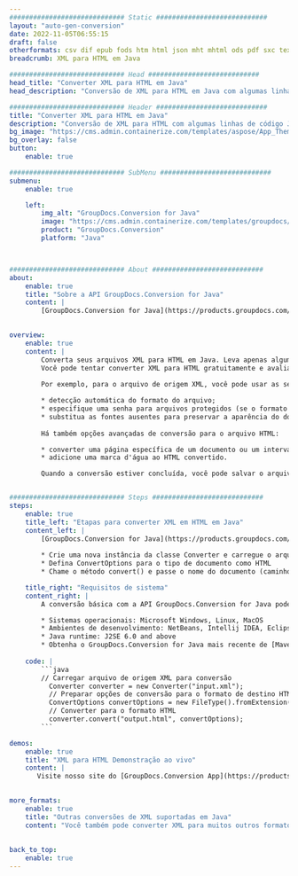```yaml
---
############################# Static ############################
layout: "auto-gen-conversion"
date: 2022-11-05T06:55:15
draft: false
otherformats: csv dif epub fods htm html json mht mhtml ods pdf sxc tex tsv xlam xls xlsb xlsm xlsx xlt xltm xltx xml xps
breadcrumb: XML para HTML em Java

############################# Head ############################
head_title: "Converter XML para HTML em Java"
head_description: "Conversão de XML para HTML em Java com algumas linhas de código. Converta mais de 160 formatos de arquivo usando a API de conversão de documentos do GroupDocs para Java"

############################# Header ############################
title: "Converter XML para HTML em Java"
description: "Conversão de XML para HTML com algumas linhas de código Java"
bg_image: "https://cms.admin.containerize.com/templates/aspose/App_Themes/V3/images/bg/header1.png"
bg_overlay: false
button:
    enable: true

############################# SubMenu ############################
submenu:
    enable: true

    left:
        img_alt: "GroupDocs.Conversion for Java"
        image: "https://cms.admin.containerize.com/templates/groupdocs/images/product-logos/90x90-noborder/groupdocs-conversion-java.png"
        product: "GroupDocs.Conversion"
        platform: "Java"



############################# About ############################
about:
    enable: true
    title: "Sobre a API GroupDocs.Conversion for Java"
    content: |
        [GroupDocs.Conversion for Java](https://products.groupdocs.com/conversion/java/) é uma API avançada de conversão de formato de arquivo para conversão entre formatos populares de imagem e documento, como Microsoft Office, OpenDocument, PDF, HTML, e-mail, CAD. e muito mais com apenas algumas linhas de código. A API nativa detecta automaticamente os formatos dos documentos originais e oferece muitas opções para personalizar os documentos convertidos. Juntamente com a função de extrair informações de um documento, ele também suporta o armazenamento em cache dos resultados da conversão para o disco local por padrão. No entanto, qualquer tipo de armazenamento em cache pode ser suportado pela implementação das interfaces apropriadas - Amazon S3, Dropbox, Google Drive, Windows Azure, Reddis ou quaisquer outras.
    

overview:
    enable: true
    content: |
        Converta seus arquivos XML para HTML em Java. Leva apenas algumas linhas de código Java em qualquer plataforma de sua escolha, como Windows, Linux, macOS.
        Você pode tentar converter XML para HTML gratuitamente e avaliar a qualidade dos resultados da conversão. Junto com scripts de conversão de arquivo simples, você pode tentar opções mais sofisticadas para carregar o arquivo de origem XML e armazenar a saída HTML. 
        
        Por exemplo, para o arquivo de origem XML, você pode usar as seguintes opções de carregamento:

        * detecção automática do formato do arquivo;
        * especifique uma senha para arquivos protegidos (se o formato de arquivo for compatível);
        * substitua as fontes ausentes para preservar a aparência do documento.
        
        Há também opções avançadas de conversão para o arquivo HTML:

        * converter uma página específica de um documento ou um intervalo de páginas;
        * adicione uma marca d'água ao HTML convertido.

        Quando a conversão estiver concluída, você pode salvar o arquivo HTML no caminho do arquivo local ou em qualquer armazenamento de terceiros, como FTP, Amazon S3, Google Drive, Dropbox etc. Observe - para converter XML para HTML, você não precisa instalar nenhum software adicional, como MS Office, Open Office, Adobe Acrobat Reader etc.


############################# Steps ############################
steps:
    enable: true
    title_left: "Etapas para converter XML em HTML em Java"
    content_left: |
        [GroupDocs.Conversion for Java](https://products.groupdocs.com/conversion/java/) permite que os desenvolvedores convertam facilmente o arquivo XML para HTML com algumas linhas de código.
        
        * Crie uma nova instância da classe Converter e carregue o arquivo XML com o caminho completo
        * Defina ConvertOptions para o tipo de documento como HTML
        * Chame o método convert() e passe o nome do documento (caminho completo) e formato (HTML) como parâmetro

    title_right: "Requisitos de sistema"
    content_right: |
        A conversão básica com a API GroupDocs.Conversion for Java pode ser feita com apenas algumas linhas de código. Nossas APIs são suportadas em todas as principais plataformas e sistemas operacionais. Antes de executar o código abaixo, certifique-se de ter os seguintes pré-requisitos instalados em seu sistema.

        * Sistemas operacionais: Microsoft Windows, Linux, MacOS
        * Ambientes de desenvolvimento: NetBeans, Intellij IDEA, Eclipse, etc.
        * Java runtime: J2SE 6.0 and above
        * Obtenha o GroupDocs.Conversion for Java mais recente de [Maven](https://repository.groupdocs.com/webapp/#/artifacts/browse/tree/General/repo/com/groupdocs/groupdocs-conversion)
         
    code: |
        ```java    
        // Carregar arquivo de origem XML para conversão
          Converter converter = new Converter("input.xml");
          // Preparar opções de conversão para o formato de destino HTML
          ConvertOptions convertOptions = new FileType().fromExtension("html").getConvertOptions();
          // Converter para o formato HTML
          converter.convert("output.html", convertOptions);
        ```

demos:
    enable: true
    title: "XML para HTML Demonstração ao vivo"
    content: |
       Visite nosso site do [GroupDocs.Conversion App](https://products.groupdocs.app/conversion/family) e experimente a conversão de XML para HTML agora. A demonstração gratuita tem os seguintes benefícios
          

more_formats:
    enable: true
    title: "Outras conversões de XML suportadas em Java"
    content: "Você também pode converter XML para muitos outros formatos de arquivo. Por favor, veja a lista abaixo."
       
       
back_to_top:
    enable: true
---
```

